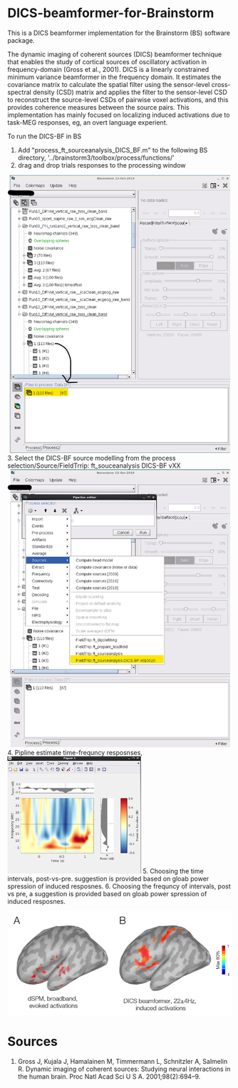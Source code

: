# DICS-beamformer-for-Brainstorm
This is a DICS beamformer implementation for the Brainstorm (BS) software package.

The dynamic imaging of coherent sources (DICS) beamformer technique that enables the study of cortical sources of oscillatory activation in frequency-domain (Gross et al., 2001). DICS is a linearly constrained minimum variance beamformer in the frequency domain. It estimates the covariance matrix to calculate the spatial filter using the sensor-level cross-spectral density (CSD) matrix and applies the filter to the sensor-level CSD to reconstruct the source-level CSDs of pairwise voxel activations, and this provides coherence measures between the source pairs.
This implementation has mainly focused on localizing induced activations due to task-MEG responses, eg, an overt language experient.

To run the DICS-BF in BS
1. Add "process_ft_sourceanalysis_DICS_BF.m" to the following BS directory, '../brainstorm3/toolbox/process/functions/'
2. drag and drop trials responses to the processing window
<img src="images/1_screenshot.png" width="500">
3. Select the DICS-BF source modelling from the process selection/Source/FieldTrrip: ft_souceanalysis DICS-BF vXX 
<img src="images/2_screenshot.png" width="500">
4. Pipline estimate time-frequncy resposnses,
<img src="images/3_screenshot.png" width="300">
5. Choosing the time intervals, post-vs-pre. suggestion is provided based on gloab power spression of induced resposnes.
<!-- <img src="images/4_screenshot.png" width="500"> -->
6. Choosing the frequncy of intervals, post vs pre, a suggestion is provided based on gloab power spression of induced resposnes.
<!-- <img src="images/5_screenshot.png" width="600"> -->
<!-- <img src="images/6_screenshot.png" width="600"> -->
<p align="center">
<img src="images/7_screenshot.png" width="600">
</p>

# Sources
1. Gross J, Kujala J, Hamalainen M, Timmermann L, Schnitzler A, Salmelin R. Dynamic imaging of coherent sources: Studying neural interactions in the human brain. Proc Natl Acad Sci U S A. 2001;98(2):694–9. 
